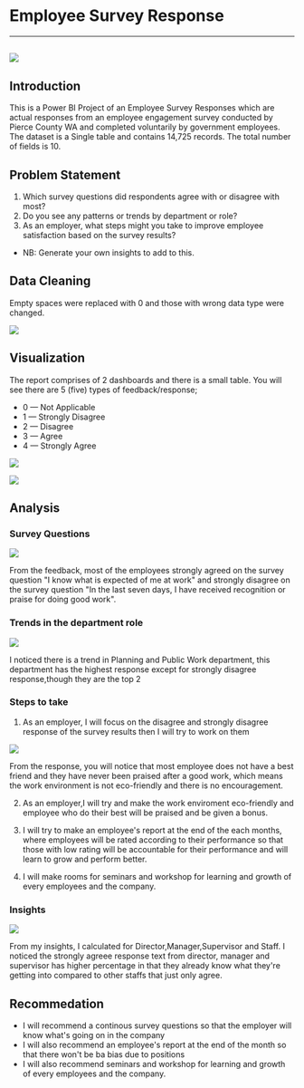 # Employee Survey Response
---
![](intro.jpg)
---

## Introduction
This is a Power BI Project of an Employee Survey Responses which are actual responses from an employee engagement survey conducted by Pierce County WA and completed voluntarily by government employees. The dataset is a Single table and contains 14,725 records. The total number of fields is 10.

## Problem Statement
1.  Which survey questions did respondents agree with or disagree with most?
2.  Do you see any patterns or trends by department or role?
3.   As an employer, what steps might you take to improve employee satisfaction based on the survey results?
- NB: Generate your own insights to add to this.

## Data Cleaning
Empty spaces were replaced with 0 and those with wrong data type were changed.

![](Dataclean.JPG)

## Visualization
The report comprises of 2 dashboards and there is a small table. You will see there are 5 (five) types of feedback/response; 
-  0 — Not Applicable
-  1 — Strongly Disagree
-  2 — Disagree
-  3 — Agree 
-  4 — Strongly Agree

![](employee.JPG)

![](employee2.JPG)

## Analysis
### Survey Questions

![](dashboard.JPG)


From the feedback, most of the employees strongly agreed on the survey question "I know what is expected of me at work" and strongly disagree on the survey question "In the last seven days, I have received recognition or praise for doing good work".

### Trends in the department role
  
![](employ-que3.JPG)

I noticed there is a trend in Planning and Public Work department, this department has the highest response except for strongly disagree response,though they are the top 2

### Steps to take
1.  As an employer, I will focus on the disagree and strongly disagree response of the survey results then I will try to work on them

![](employ-que2.JPG)

From the response, you will notice that most employee does not have a best friend and they have never been praised after a good work, which means the work environment is not eco-friendly and there is no encouragement.

2.  As an employer,I will try and make the work enviroment eco-friendly and employee who do their best will be praised and be given a bonus.
   
3.  I will try to make an employee's report at the end of the each months, where employees will be rated according to their performance so that those with low rating will be accountable for their performance and will learn to grow and perform better.

4.  I will make rooms for seminars and workshop for learning and growth of every employees and the company.

### Insights

![](employ-que4.JPG)

From my insights, I calculated for Director,Manager,Supervisor and Staff. I noticed the strongly agreee response text from director, manager and supervisor has higher percentage in that they already know what they're getting into compared to other staffs that just only agree.

## Recommedation
- I will recommend a continous survey questions so that the employer will know what's going on in the company
- I will also recommend an employee's  report at the end of the month so that there won't be ba bias due to positions
- I will also recommend seminars and workshop for learning and growth of every employees and the company.












